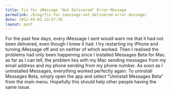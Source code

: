 ```yaml
---
title: Fix for iMessage "Not Delivered" Error Message
permalink: /blog/fix-for-imessage-not-delivered-error-message/
date: 2012-03-01 13:57:35
layout: post
---
```


For the past few days, every iMessage I sent would warn me that it had not been delivered, even though I knew it had. I try restarting my iPhone and turning iMessage off and on neither of which worked. Then I realised the problems had only been happening since I installed Messages Beta for Mac. as far as I can tell, the problem lies with my Mac sending messages from my email address and my phone sending from my phone number. As soon as I uninstalled Messages, everything worked perfectly again. To uninstall Messages Beta, simply open the app and select "Uninstall Messages Beta" from the main menu. Hopefully this should help other people having the same issue.